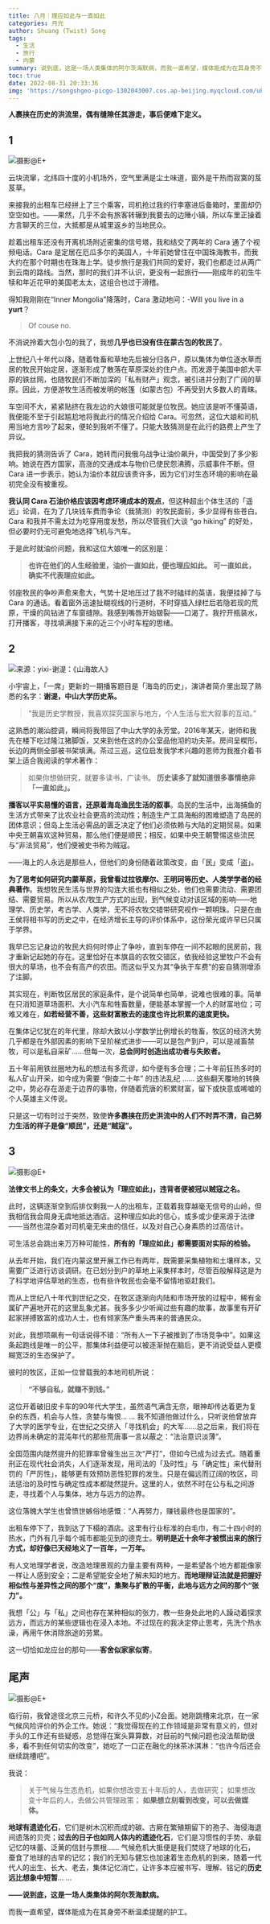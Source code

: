 ```yaml
---
title: 八月｜理应如此与一直如此
categories: 月光
author: Shuang (Twist) Song
tags:
  - 生活
  - 旅行
  - 内蒙
summary: 说到底，这是一场人类集体的阿尔茨海默病，而我一直希望，媒体能成为在其身旁不断温柔提醒的护工。
toc: true
date: 2022-08-31 20:33:36
img: 'https://songshgeo-picgo-1302043007.cos.ap-beijing.myqcloud.com/uPic/F3zFO0.png'
---
```


**人裹挟在历史的洪流里，偶有缝隙任其游走，事后便难下定义。**

## 1

![摄影@E+](https://songshgeo-picgo-1302043007.cos.ap-beijing.myqcloud.com/uPic/F3zFO0.png)

云块流窜，北纬四十度的小机场外，空气里满是尘土味道，窗外是干热而寂寞的芨芨草。

来接我的出租车已经拼上了三个乘客，司机抢过我的行李塞进后备箱时，里面却仍空空如也。——果然，几乎不会有旅客转辗到我要去的边陲小镇，所以车里正操着方言聊天的三位，大抵都是从城里返乡的当地民众。

趁着出租车还没有开离机场附近密集的信号塔，我和结交了两年的 Cara 通了个视频电话。Cara 是定居在厄瓜多尔的美国人，十年前她曾住在中国珠海教书，而我大约在那个时期也在珠海上学。徒步旅行是我们共同的爱好，我们也都走过从两广到云南的路线。当然，那时的我们并不认识，更没有一起旅行——刚成年的初生牛犊和年近花甲的美国老太太，这组合也过于滑稽。

得知我刚刚在“Inner Mongolia”降落时，Cara 激动地问：-Will you live in a **yurt**？

> Of couse no. 

不消说拎着大包小包的我了，我想**几乎也已没有住在蒙古包的牧民了**。

上世纪八十年代以降，随着牲畜和草地先后被分归各户，原以集体为单位逐水草而居的牧民开始定居，逐渐形成了散落在草原深处的住户点。而发源于美国中部大平原的铁丝网，也随牧民们不断加深的「私有财产」观念，被引进并分割了广阔的草原。因此，方便游牧生活而被发明的帐篷（如蒙古包）不再受到大多数人的青睐。

车空间不大，紧紧贴挤在我左边的大娘很可能就是位牧民。她应该是听不懂英语，我便能不至于引起尴尬地将我此行的情况介绍给 Cara。可忽然，这位大娘和司机用当地方言吵了起来，便轮到我听不懂了。只能大致猜测是在此行的路费上产生了异议。

我把我的猜测告诉了 Cara，她转而问我俄乌战争让油价飙升，中国受到了多少影响。她说在西方国家，高涨的交通成本与物价已使民怨沸腾，示威事件不断。但 Cara 进一步表示，她认为油价本就应该贵许多，因为它们对生态环境的影响在最初完全没有被重视。

**我认同 Cara 石油价格应该因考虑环境成本的观点**，但这种超出个体生活的「遥远」论调，在为了几块钱车费而争论（我猜测）的牧民面前，多少显得有些苍白。Cara 和我并不需太过为吃穿用度发愁，所以尽管我们大谈 “go hiking” 的好处，但必要时仍无可避免地选择飞机与汽车。

于是此时就油价问题，我和这位大娘唯一的区别是：
> **也许在他们的人生经验里，油价一直如此，便也理应如此。**
> **可一直如此，确实不代表理应如此。**

邻座牧民的争吵声愈来愈大，气势十足地压过了我不时磕绊的英语，我便挂掉了与 Cara 的通话。看着窗外迅速扯糊视线的行道树，不时穿插入绿栏后若隐若现的荒原，干燥的风钻进了车窗缝隙。我感到嘴唇开始皲裂——口渴了。我拧开瓶装水，打开播客，寻找填满接下来的近三个小时车程的思绪。

## 2

![来源：yixi-谢湜：《山海故人》](https://songshgeo-picgo-1302043007.cos.ap-beijing.myqcloud.com/uPic/PxKu3q.png)

小宇宙上，「一席」更新的一期播客题目是「海岛的历史」，演讲者简介里出现了熟悉的名字：**谢湜，中山大学历史系。**

> “我是历史学教授，我喜欢探究国家与地方，个人生活与宏大叙事的互动。”

这熟悉的潮汕腔调，瞬间将我带回了中山大学的永芳堂。2016年某天，谢师和我先在楼下吃过隆江猪脚饭，又来到他在这的办公室品他沏的功夫茶。房间呈楔形，长边的两侧全部被书架填满。茶过三巡，这位启发我学术兴趣的恩师为我推介着书架上适合我阅读的学术著作：

> 如果你想做研究，就要多读书，广读书。
> **历史读多了就知道很多事情绝非「一直如此」。**

**播客以平实易懂的语言，还原着海岛渔民生活的叙事**。岛民的生活中，出海捕鱼的生活方式带来了比农业社会更高的流动性；制造生产工具海船的困难塑造了岛民的团体意识；但岛上生活必需品的匮乏决定了他们必须依赖与大陆的定期贸易。如果中央王朝喜欢这种贸易，那么他们便是顺民；相反，如果中央王朝警惕这些流民与“非法贸易”，他们便被史书称为贼寇。

——海上的人永远是那些人，但他们的身份随着政策改变，由「民」变成「盗」。

**为了思考如何研究内蒙草原，我曾看过拉铁摩尔、王明珂等历史、人类学学者的经典著作**。我想牧民生活与世界的勾连大抵也有相似之处，他们也需要流动、需要团结、需要贸易。所以从农/牧生产方式的出现，到气候变动对该区域的影响——地理学、历史学，考古学、人类学，无不将农牧交错带研究视作一颗明珠。只是在由王侯将相书写的历史之中，在经济增长主导的评价体系中，这份荣光或许早已只属于学界。

我早已忘记身边的牧民大妈何时停止了争吵，直到车停在一间不起眼的民房前，我才重新记起她的存在。这里恰好在本旗县的农牧交错区，依我经验这里牧户不会有很大的草场，也不会有高产的农田。而这似乎又为其“争执于车费”的妄自猜测增添了注脚。

其实现在，判断牧区居民的家庭条件，是个说简单也简单，说难也很难的事。简单在只消知道草场面积、大小汽车和牲畜数量，便能基本掌握一个人的财富地位；可难又难在，**如若经营不善，这些财富散去的速度也许比积累的速度更快。**

在集体记忆犹在的年代里，除却大致以小学数学比例增长的牲畜，牧区的经济大势几乎都是在外部因素的影响下呈阶梯式进步——可以是包产到户，可以是减畜禁牧，可以是私自采矿......但每一次，**总会同时创造出成功者与失败者。**

五十年前用铁丝圈地为私的想法有多荒谬，如今便有多合理；二十年前狂热多时的私人矿山开采，如今成为需要 “倒查二十年” 的违法乱纪 ...... 这些翻天覆地的转换之中，势必存在游走于边界的事物，伴随着荒唐的积累财富，留下或快意或唏嘘的个人英雄主义传说。

只是这一切有时过于突然，致使**许多裹挟在历史洪流中的人们不时弄不清，自己努力生活的样子是像“顺民”，还是“贼寇”。**

## 3

![摄影@E+](https://songshgeo-picgo-1302043007.cos.ap-beijing.myqcloud.com/uPic/5kgVSN.png)

**法律文书上的条文，大多会被认为「理应如此」，违背者便被冠以贼寇之名。**

此时，这辆逐渐空到后排仅剩我一人的出租车，正载着我穿越毫无信号的山岭，但我相信我会周身无虞地抵达酒店。这种理应如此的信心，或多或少便来源于法律——当然也混杂着对司机毫无来由的信任，以及对自己心身素质的过高估计。

可生活总会跳出来万万种可能性，**所有的「理应如此」都需要面对实际的检验。**

从去年开始，我们在内蒙这里开展工作已有两年，既需要采集植物和土壤样本，又需要广泛进行访谈调研。在已划分到户的草地上采集样本时，尽管百般解释这是为了科学地评估草地的生态，也有些许牧民也会毫不留情地驱赶我们。

而从上世纪八十年代到世纪之交，在牧区逐渐向内陆和市场开放的过程中，稀有金属矿产遍地开花的这里乱象尤甚。我多多少少听闻过些有趣的故事，故事里有开矿起家拼搏致富的成功人士，也有倾家荡产重头再来的普通民众。

对此，我想项飙有一句话说得不错：“所有人一下子被推到了市场竞争中”。如果这条起跑线是唯一的公平，那集体利益便可以被逐渐抛在脑后，更不消说受益人更模糊宽泛的生态保护了。

彼时的牧区，正如一位曾载我的本地司机所说：
> **“不够自私，就赚不到钱。”**

这位开着破旧皮卡车的90年代大学生，虽然语气满含无奈，眼神却传达着更为复杂的东西，机会与人性，贪婪与悔恨... ... 我不知道他做过什么，只听说他曾放弃了大学的医学专业，在世纪之交挤入「寻找机会」的大军......总之后来，我们将在边界尚未确定的混沌年代的那些荒唐事一言以蔽之：“法治意识淡薄”。

全国范围内陡然提升的犯罪率曾催生出三次“严打”，但如今已成为过去式。随着重刑正在现代社会消失，人们逐渐发现，用司法的「及时性」与「确定性」来代替刑罚的「严厉性」，能够更有效预防恶性犯罪的发生。只是在偏远而辽阔的牧区，司法惩治的及时性与确定性成本都陡然提升。这里的人，依然不时在公与私之间游走，寻找着个人与集体，地方与远方的边界。

这位落魄大学生也曾愤世嫉俗地感慨：“人再努力，赚钱最终也是国家的”。

出租车停下了，我到达了下榻的酒店。这里有行业标准的白毛巾，有二十四小时的热水，门外有几乎每个城市都能见到的德克士。**明明是近十余年才被惯出来的旅行方式，却好像已天经地义了一百年，一万年。**

有人文地理学者说，改造地理景观的力量主要有两种，一是希望各个地方都能像家一样让人感到安全；二是希望能安全地了解未知的地方。**而地理辩证法就是把握好相似性与差异性之间的那个“度”，集聚与扩散的平衡，此地与远方之间的那个“张力”。**

我想「公」与「私」之间也存在某种相似的张力，教一些身处此地的人躁动着探求远方，而远方的某些逻辑也在浸入本地。不过现在的我决定停止思考，先洗个热水澡，再用午休消除旅途的劳累。

这一切恰如龙应台的那句——**客舍似家家似寄**。

## 尾声

![摄影@E+](https://songshgeo-picgo-1302043007.cos.ap-beijing.myqcloud.com/uPic/vvcyZZ.png)

临行前，我曾途径北京三元桥，和许久不见的小Z会面。她刚跳槽来北京，在一家气候风险评价的外企工作。她说：“我觉得现在的工作领域是非常有意义的，但对手头的工作还有些疑惑，总觉得在案头算算数，对目前的气候问题也没法帮助很多，看不到任何切实的改变”，她吃了一口正在融化的抹茶冰淇淋：“也许今后还会继续跳槽吧”。

我说：
> 关于气候与生态危机，如果你想改变五十年后的人，去做研究；
> 如果想改变十年后的人，去做公共管理政策；
> **如果想立刻看到改变，可以去做媒体。**

**地球有遗迹化石**，它们是树木沉积而成的碳、古厥在繁殖期留下的孢子、海侵海退间遗落的贝壳；**过去的日子也如同人体内的遗迹化石**，它们是习惯性的手势、承载记忆的味蕾、泛黄的信封与票根...... 气候危机大抵便是我们焚烧了地球的化石，蚕食了地球的古早的记忆；我们的无知与健忘也加速着生态危机的到来，随着一代代人的出生、长大、老去，集体记忆消亡，让许多本应被书写、理解、铭记的**历史远比想象中短暂**... ...

**——说到底，这是一场人类集体的阿尔茨海默病。**

而我一直希望，媒体能成为在其身旁不断温柔提醒的护工。
